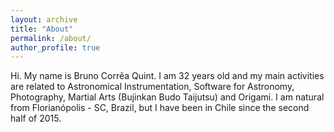 ```yaml
---
layout: archive
title: "About"
permalink: /about/
author_profile: true
---
```


Hi. My name is Bruno Corrêa Quint. I am 32 years old and my main activities are
related to Astronomical Instrumentation, Software for Astronomy, Photography,
Martial Arts (Bujinkan Budo Taijutsu) and Origami. I am natural from
Florianópolis - SC, Brazil, but I have been in Chile since the second half of
2015.
